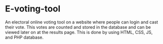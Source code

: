 # E-voting-tool
An electoral online voting tool on a website where people can login and cast their vote. This votes are counted and stored in the database and can be viewed later on at the results page. This is done by using HTML, CSS, JS, and PHP database.
